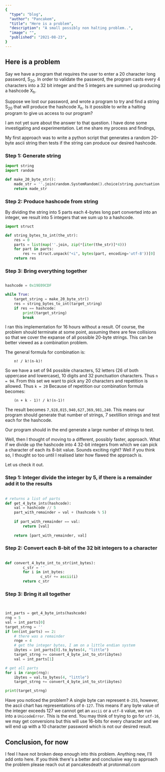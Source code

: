 ```yaml
---
{
  "type": "blog",
  "author": "Pancakem",
  "title": "Here is a problem",
  "description": "A small possibly non halting problem..",
  "image": "",
  "published": "2021-08-23",
}
---
```


## Here is a problem

Say we have a program that requires the user to enter a 20 character long password, S<sub>20</sub>.
In order to validate the password, the program casts every 4 characters into a 32 bit integer
and the 5 integers are summed up producing a hashcode X<sub>h</sub>.

Suppose we lost our password, and wrote a program to try and find a string S<sub>20</sub> that will produce the 
hashcode X<sub>h</sub>. Is it possible to write a halting program to give us access to our program?

I am not yet sure about the answer to that question. I have done some investigating and experimentation. 
Let me share my process and findings,

My first approach was to write a python script that generates a random 20-byte ascii string 
then tests if the string can produce our desired hashcode.


### Step 1: Generate string

```python 
import string
import random

def make_20_byte_str():
	made_str = ''.join(random.SystemRandom().choice(string.punctuation + string.ascii_uppercase + string.ascii_lowercase + string.digits) for _ in range(21))
	return made_str
```

### Step 2: Produce hashcode from string
By dividing the string into 5 parts each 4-bytes long part converted into an integer, we result into 5 integers that we sum up to a hashcode. 

``` python
import struct

def string_bytes_to_int(the_str):
	res = 0
	parts = list(map(''.join, zip(*[iter(the_str)]*4)))
	for part in parts:
		res += struct.unpack("<i", bytes(part, encoding='utf-8'))[0]
	return res
```

### Step 3: Bring everything together

```python

hashcode = 0x19E09CDF

while True:
	target_string = make_20_byte_str()
	res = string_bytes_to_int(target_string) 
	if res == hashcode:
		print(target_string)
		break
```

I ran this implementation for 16 hours without a result. Of course, the problem should terminate at some point, assuming there are few collisions so that 
we cover the expanse of all possible 20-byte strings.
This can be better viewed as a combination problem. 

The general formula for combination is:

```
	n! / k!(n-k)!
```

So we have a set of 94 possible characters, 52 letters (26 of both uppercase and lowercase), 10 digits and 32 punctuation characters. Thus `n = 94`. 
From this set we want to pick any 20 characters and repetition is allowed. Thus `k = 20`
Because of repetition our combination formula becomes:

```
	(n + k - 1)! / k!(n-1)!
```

The result becomes `7,928,015,940,627,369,981,240`. This means our program should generate that number of strings, 7 sextillion strings and test each for the hashcode.

   

Our program should in the end generate a large number of strings to test.

Well, then I thought of moving to a different, possibly faster, approach.
What if we divide up the hashcode into 4 32-bit integers from which we can pick a character of each its 8-bit value.
Sounds exciting right? Well if you think so, I thought so too until I realised later how flawed the approach is.

Let us check it out.

### Step 1: Integer divide the integer by 5, if there is a remainder add it to the results

```python
 
# returns a list of parts
def get_4_byte_ints(hashcode):
	val = hashcode // 5
	part_with_remainder = val + (hashcode % 5)
	
	if part_with_remainder == val:
		return [val]
	
	return [part_with_remainder, val]
```

### Step 2: Convert each 8-bit of the 32 bit integers to a character

```python
	
def convert_4_byte_int_to_str(int_bytes):
        c_str = ''
        for i in int_bytes:
                c_str += ascii(i)
        return c_str

```
### Step 3: Bring it all together

```python
	

int_parts = get_4_byte_ints(hashcode)
rng = 5
val = int_parts[0]
target_strng = ''
if len(int_parts) == 2:
	# there was a remainder
	rnge = 4
	# get the integer bytes, I am on a little endian system
	ibytes = int_parts[0].to_bytes(4, "little")
	target_strng += convert_4_byte_int_to_str(ibytes)
	val = int_parts[1]

# get all parts
for i in range(rng):
	ibytes = val.to_bytes(4, "little")
	target_strng += convert_4_byte_int_to_str(ibytes)

print(target_strng)
```

Have you noticed the problem? A single byte can represent `0-255`, however, the ascii chart has representations of `0-127`.
This means if any byte value of the integer exceeds 127 we cannot get an `ascii` or a `utf-8` value, we run into a `UnicodeError`. This is the end.
You may think of trying to go for `utf-16`, we may get conversions but this will use 16-bits for every character and we will end up with a 
10 character password which is not our desired result.


## Conclusion, for now

I feel I have not broken deep enough into this problem. Anything new, I'll add onto here. 
If you think there's a better and conclusive way to approach the problem please reach out
at pancakesdeath at protonmail.com

